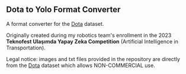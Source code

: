 ## Dota to Yolo Format Converter

A format converter for the [Dota](https://captain-whu.github.io/DOTA/dataset.html) dataset.

Originally created during my robotics team's enrollment in the 2023  **Teknofest Ulaşımda Yapay Zeka Competition** (Artificial Intelligence in Transportation).

Legal notice: images and txt files provided in the repository are directly from the [Dota](https://captain-whu.github.io/DOTA/dataset.html) dataset which allows NON-COMMERCIAL use.
